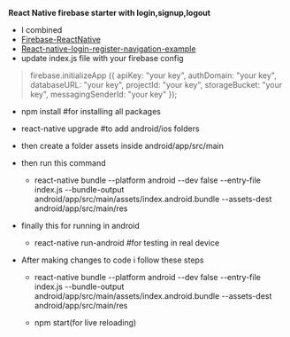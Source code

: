 **React Native firebase starter with login,signup,logout**
* I combined 
 * [Firebase-ReactNative](https://github.com/JamesMarino/Firebase-ReactNative)
 * [React-native-login-register-navigation-example](https://github.com/winit30/React-native-login-register-navigation-example)
* update index.js file with your firebase config
 > firebase.initializeApp ({ 
    apiKey: "your key",
            authDomain: "your key",
            databaseURL: "your key",
            projectId: "your key",
            storageBucket: "your key",
            messagingSenderId: "your key"
});

* npm install #for installing all packages
* react-native upgrade #to add android/ios folders
* then create a folder assets inside android/app/src/main
* then run this command
  * react-native bundle --platform android --dev false --entry-file index.js --bundle-output android/app/src/main/assets/index.android.bundle --assets-dest android/app/src/main/res
* finally this for running in android
  * react-native run-android #for testing in real device


* After making changes to code i follow these steps
  * react-native bundle --platform android --dev false --entry-file index.js --bundle-output android/app/src/main/assets/index.android.bundle --assets-dest android/app/src/main/res


  * npm start(for live reloading)
